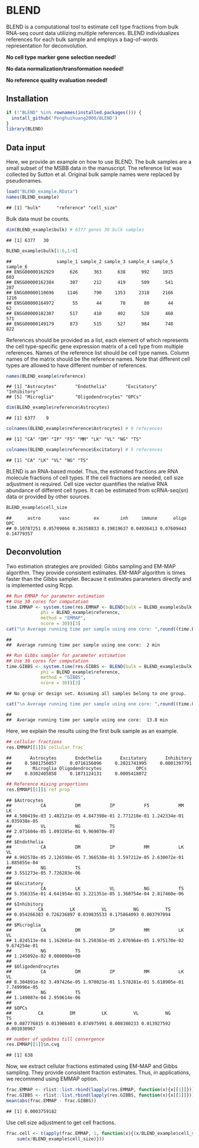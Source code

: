 # BLEND

BLEND is a computational tool to estimate cell type fractions from bulk
RNA-seq count data utilizing multiple references. BLEND individualizes
references for each bulk sample and employs a bag-of-words
representation for deconvolution.

**No cell type marker gene selection needed!**

**No data normalization/transformation needed!**

**No reference quality evaluation needed!**

## Installation

``` r
if (!"BLEND" %in% rownames(installed.packages())) {
  install_github('Penghuihuang2000/BLEND')
}
library(BLEND)
```

## Data input

Here, we provide an example on how to use BLEND. The bulk samples are a
small subset of the MSBB data in the manuscript. The reference list was
collected by Sutton et al. Original bulk sample names were replaced by
pseudonames.

``` r
load("BLEND_example.RData")
names(BLEND_example)
```

    ## [1] "bulk"      "reference" "cell_size"

Bulk data must be counts.

``` r
dim(BLEND_example$bulk) # 6377 genes 30 bulk samples
```

    ## [1] 6377   30

``` r
BLEND_example$bulk[1:6,1:6] 
```

    ##                 sample_1 sample_2 sample_3 sample_4 sample_5 sample_6
    ## ENSG00000162929      626      363      638      992     1015      603
    ## ENSG00000162384      307      212      419      509      541      287
    ## ENSG00000110696     1146      790     1353     2318     2166     1216
    ## ENSG00000164972       55       44       78       80       44       62
    ## ENSG00000182307      517      410      402      528      460      571
    ## ENSG00000149179      873      515      527      984      748      822

References should be provided as a list, each element of which
represents the cell type-specific gene expression matrix of a cell type
from multiple references. Names of the reference list should be cell
type names. Column names of the matrix should be the reference names.
Note that different cell types are allowed to have different number of
references.

``` r
names(BLEND_example$reference)
```

    ## [1] "Astrocytes"       "Endothelia"       "Excitatory"       "Inhibitory"      
    ## [5] "Microglia"        "Oligodendrocytes" "OPCs"

``` r
dim(BLEND_example$reference$Astrocytes)
```

    ## [1] 6377    9

``` r
colnames(BLEND_example$reference$Astrocytes) # 9 references
```

    ## [1] "CA" "DM" "IP" "F5" "MM" "LK" "VL" "NG" "TS"

``` r
colnames(BLEND_example$reference$Excitatory) # 5 references
```

    ## [1] "CA" "LK" "VL" "NG" "TS"

BLEND is an RNA-based model. Thus, the estimated fractions are RNA
molecule fractions of cell types. If the cell fractions are needed, cell
size adjustment is required. Cell size vector quantifies the relative
RNA abundance of different cell types. It can be estimated from
scRNA-seq(sn) data or provided by other sources.

``` r
BLEND_example$cell_size
```

    ##      astro       vasc         ex        inh     immune      oligo        OPC 
    ## 0.10787251 0.05709066 0.36358833 0.19819637 0.04936413 0.07609443 0.14779357

## Deconvolution

Two estimation strategies are provided: Gibbs sampling and EM-MAP
algorithm. They provide consistent estimates. EM-MAP algorithm is times
faster than the Gibbs sampler. Because it estimates parameters directly
and is implemented using Rcpp.

``` r
## Run EMMAP for parameter estimation
## Use 30 cores for computation
time.EMMAP <- system.time(res.EMMAP <- BLEND(bulk = BLEND_example$bulk,
             phi = BLEND_example$reference,
             method = "EMMAP",
             ncore = 30))[3]
cat("\n Average running time per sample using one core: ",round((time.EMMAP*30)/(30*60),1), "min")
```

    ## 
    ##  Average running time per sample using one core:  2 min

``` r
## Run Gibbs sampler for parameter estimation
## Use 30 cores for computation
time.GIBBS <- system.time(res.GIBBS <- BLEND(bulk = BLEND_example$bulk,
             phi = BLEND_example$reference,
             method = "GIBBS",
             ncore = 30))[3]
```

    ## No group or design set. Assuming all samples belong to one group.

``` r
cat("\n Average running time per sample using one core: ",round((time.GIBBS*30)/(30*60),1), "min")
```

    ## 
    ##  Average running time per sample using one core:  13.8 min

Here, we explain the results using the first bulk sample as an example.

``` r
## cellular fractions
res.EMMAP[[1]]$`cellular frac`
```

    ##       Astrocytes       Endothelia       Excitatory       Inhibitory 
    ##     0.5081756057     0.0716156096     0.2021741995     0.0001397791 
    ##        Microglia Oligodendrocytes             OPCs 
    ##     0.0302405858     0.1871124131     0.0005418072

``` r
## Reference mixing proportions
res.EMMAP[[1]]$`ref prop`
```

    ## $Astrocytes
    ##           CA           DM           IP           F5           MM           LK 
    ## 4.500419e-03 1.482121e-05 4.847398e-01 2.771210e-01 1.242334e-01 4.035938e-05 
    ##           VL           NG           TS 
    ## 2.071604e-05 1.093285e-01 9.969070e-07 
    ## 
    ## $Endothelia
    ##           CA           DM           IP           MM           LK           VL 
    ## 4.992578e-05 2.126598e-05 7.366538e-01 3.597212e-05 2.630072e-01 1.885855e-04 
    ##           NG           TS 
    ## 3.551273e-05 7.726283e-06 
    ## 
    ## $Excitatory
    ##           CA           LK           VL           NG           TS 
    ## 5.356335e-01 4.641954e-01 3.221351e-05 1.360754e-04 2.817460e-06 
    ## 
    ## $Inhibitory
    ##          CA          LK          VL          NG          TS 
    ## 0.054266383 0.726236897 0.039835533 0.175864093 0.003797094 
    ## 
    ## $Microglia
    ##           CA           DM           IP           MM           LK           VL 
    ## 1.824513e-04 1.162601e-04 5.250361e-05 2.076964e-05 1.975170e-02 9.674254e-01 
    ##           NG           TS 
    ## 1.245092e-02 0.000000e+00 
    ## 
    ## $Oligodendrocytes
    ##           CA           DM           IP           MM           LK           VL 
    ## 8.304891e-02 3.497426e-05 1.970021e-01 1.578281e-01 5.618905e-01 7.749996e-05 
    ##           NG           TS 
    ## 1.149087e-04 2.959614e-06 
    ## 
    ## $OPCs
    ##          CA          DM          LK          VL          NG          TS 
    ## 0.087776815 0.013908403 0.874975991 0.008380233 0.013927592 0.001030967

``` r
## number of updates till convergence
res.EMMAP[[1]]$n.cvg
```

    ## [1] 638

Now, we extract cellular fractions estimated using EM-MAP and Gibbs
sampling. They provide consistent fraction estimates. Thus, in
applications, we recommend using EMMAP option.

``` r
frac.EMMAP <- rlist::list.rbind(lapply(res.EMMAP, function(x){x[[1]]}))
frac.GIBBS <- rlist::list.rbind(lapply(res.GIBBS, function(x){x[[1]]}))
mean(abs(frac.EMMAP - frac.GIBBS))
```

    ## [1] 0.0003759182

Use cell size adjustment to get cell fractions.

``` r
frac.cell <- t(apply(frac.EMMAP, 1, function(x){(x/BLEND_example$cell_size)/
    sum(x/BLEND_example$cell_size)}))
```
